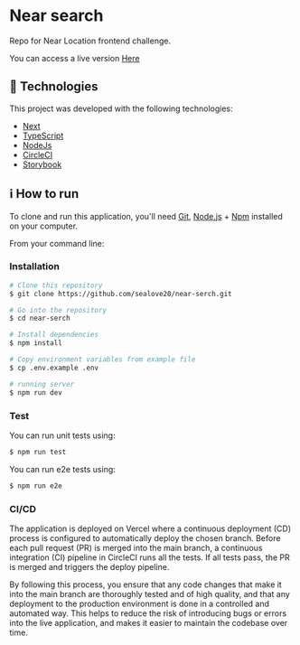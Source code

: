 # Near search

Repo for Near Location frontend challenge.

You can access a live version [Here][here]

## :rocket: Technologies

This project was developed with the following technologies:

- [Next][nextjs]
- [TypeScript][typescript]
- [NodeJs][nodejs]
- [CircleCI][circleci]
- [Storybook][storybook]

## :information_source: How to run

To clone and run this application, you'll need [Git](https://git-scm.com), [Node.js][nodejs] + [Npm][npm] installed on your computer.

From your command line:

### Installation

```bash
# Clone this repository
$ git clone https://github.com/sealove20/near-serch.git

# Go into the repository
$ cd near-serch

# Install dependencies
$ npm install

# Copy environment variables from example file
$ cp .env.example .env

# running server
$ npm run dev
```

### Test

You can run unit tests using:

```bash
$ npm run test
```

You can run e2e tests using:
```bash
$ npm run e2e
```

### CI/CD

The application is deployed on Vercel where a continuous deployment (CD) process is configured to automatically deploy the chosen branch. Before each pull request (PR) is merged into the main branch, a continuous integration (CI) pipeline in CircleCI runs all the tests. If all tests pass, the PR is merged and triggers the deploy pipeline.

By following this process, you ensure that any code changes that make it into the main branch are thoroughly tested and of high quality, and that any deployment to the production environment is done in a controlled and automated way. This helps to reduce the risk of introducing bugs or errors into the live application, and makes it easier to maintain the codebase over time.

[typescript]: https://www.typescriptlang.org/
[nextjs]: https://nextjs.org/
[npm]: https://www.npmjs.com/
[nodejs]: https://nodejs.org/
[graphql]: https://graphql.org/
[relay]: https://relay.dev/
[circleci]: https://circleci.com/
[storybook]: https://storybook.js.org/
[vercel]: https://vercel.com/
[here]: https://near-serch.vercel.app

